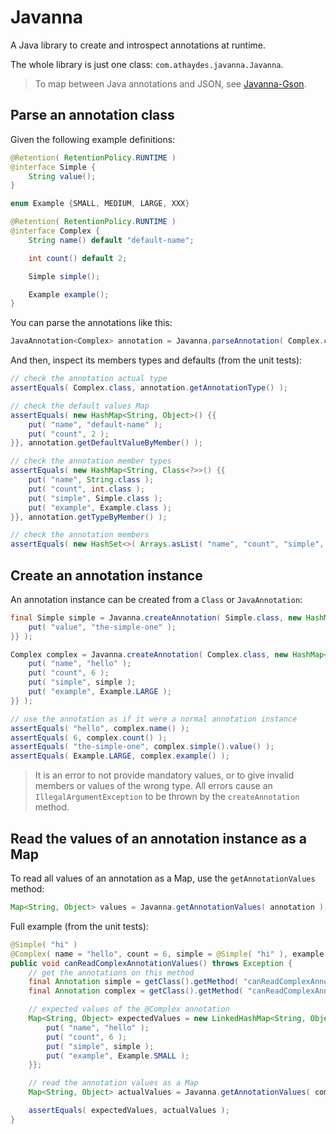 # Javanna

A Java library to create and introspect annotations at runtime.

The whole library is just one class: `com.athaydes.javanna.Javanna`.

> To map between Java annotations and JSON, see [Javanna-Gson](javanna-gson).

## Parse an annotation class

Given the following example definitions:

```java
@Retention( RetentionPolicy.RUNTIME )
@interface Simple {
    String value();
}

enum Example {SMALL, MEDIUM, LARGE, XXX}

@Retention( RetentionPolicy.RUNTIME )
@interface Complex {
    String name() default "default-name";

    int count() default 2;

    Simple simple();

    Example example();
}
```


You can parse the annotations like this:

```java
JavaAnnotation<Complex> annotation = Javanna.parseAnnotation( Complex.class );
```

And then, inspect its members types and defaults (from the unit tests):

```java
// check the annotation actual type
assertEquals( Complex.class, annotation.getAnnotationType() );

// check the default values Map
assertEquals( new HashMap<String, Object>() {{
    put( "name", "default-name" );
    put( "count", 2 );
}}, annotation.getDefaultValueByMember() );

// check the annotation member types
assertEquals( new HashMap<String, Class<?>>() {{
    put( "name", String.class );
    put( "count", int.class );
    put( "simple", Simple.class );
    put( "example", Example.class );
}}, annotation.getTypeByMember() );

// check the annotation members
assertEquals( new HashSet<>( Arrays.asList( "name", "count", "simple", "example" ) ), annotation.getMembers() );
```

## Create an annotation instance

An annotation instance can be created from a `Class` or `JavaAnnotation`:

```java
final Simple simple = Javanna.createAnnotation( Simple.class, new HashMap<String, Object>() {{
    put( "value", "the-simple-one" );
}} );

Complex complex = Javanna.createAnnotation( Complex.class, new HashMap<String, Object>() {{
    put( "name", "hello" );
    put( "count", 6 );
    put( "simple", simple );
    put( "example", Example.LARGE );
}} );

// use the annotation as if it were a normal annotation instance
assertEquals( "hello", complex.name() );
assertEquals( 6, complex.count() );
assertEquals( "the-simple-one", complex.simple().value() );
assertEquals( Example.LARGE, complex.example() );
```

> It is an error to not provide mandatory values, or to give invalid members or values of the wrong type. All errors
  cause an `IllegalArgumentException` to be thrown by the `createAnnotation` method.

## Read the values of an annotation instance as a Map

To read all values of an annotation as a Map, use the `getAnnotationValues` method:

```java
Map<String, Object> values = Javanna.getAnnotationValues( annotation );
```

Full example (from the unit tests):

```java
@Simple( "hi" )
@Complex( name = "hello", count = 6, simple = @Simple( "hi" ), example = Example.SMALL )
public void canReadComplexAnnotationValues() throws Exception {
    // get the annotations on this method
    final Annotation simple = getClass().getMethod( "canReadComplexAnnotationValues" ).getAnnotation( Simple.class );
    final Annotation complex = getClass().getMethod( "canReadComplexAnnotationValues" ).getAnnotation( Complex.class );

    // expected values of the @Complex annotation
    Map<String, Object> expectedValues = new LinkedHashMap<String, Object>() {{
        put( "name", "hello" );
        put( "count", 6 );
        put( "simple", simple );
        put( "example", Example.SMALL );
    }};

    // read the annotation values as a Map
    Map<String, Object> actualValues = Javanna.getAnnotationValues( complex );

    assertEquals( expectedValues, actualValues );
}
```
